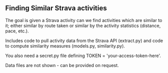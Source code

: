 ## Finding Similar Strava activities

The goal is given a Strava activity can we find activities which are similar to it;
either similar by route taken or similar by the activity statistics (distance, pace, etc.).

Includes code to pull activity data from the Strava API (extract.py)
and code to compute similarity measures (models.py, similarity.py).

You also need a secret.py file defining TOKEN = 'your-access-token-here'.


Data files are not shown - can be provided on request.
